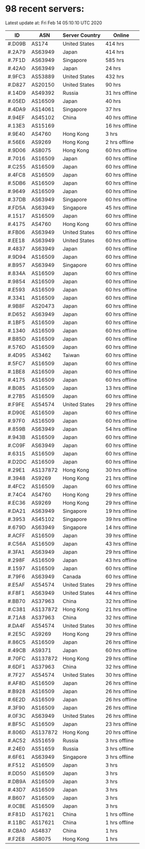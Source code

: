 # 98 recent servers:

Latest update at: Fri Feb 14 05:10:10 UTC 2020

| ID | ASN | Server Country | Online |
| -- | --- | -------------- | ------ |
| #.D09B | AS174 | United States | 414 hrs |
| #.2A79 | AS63949 | Japan | 414 hrs |
| #.7F1D | AS63949 | Singapore | 585 hrs |
| #.42A0 | AS63949 | Japan | 24 hrs |
| #.9FC3 | AS53889 | United States | 432 hrs |
| #.D827 | AS20150 | United States | 90 hrs |
| #.14D9 | AS49392 | Russia | 31 hrs offline |
| #.05ED | AS16509 | Japan | 40 hrs |
| #.4DA9 | AS14061 | Singapore | 37 hrs |
| #.94EF | AS45102 | China | 40 hrs offline |
| #.13E3 | AS15169 |  | 16 hrs offline |
| #.9E40 | AS4760 | Hong Kong | 3 hrs |
| #.56E6 | AS9269 | Hong Kong | 2 hrs offline |
| #.9D06 | AS8075 | Hong Kong | 60 hrs offline |
| #.7016 | AS16509 | Japan | 60 hrs offline |
| #.C255 | AS16509 | Japan | 60 hrs offline |
| #.4FC8 | AS16509 | Japan | 60 hrs offline |
| #.5DB6 | AS16509 | Japan | 60 hrs offline |
| #.9649 | AS16509 | Japan | 60 hrs offline |
| #.37DB | AS63949 | Singapore | 60 hrs offline |
| #.FD5A | AS63949 | Singapore | 45 hrs offline |
| #.1517 | AS16509 | Japan | 60 hrs offline |
| #.4175 | AS4760 | Hong Kong | 60 hrs offline |
| #.FB06 | AS63949 | United States | 60 hrs offline |
| #.EE18 | AS63949 | United States | 60 hrs offline |
| #.4837 | AS63949 | Japan | 60 hrs offline |
| #.9D94 | AS16509 | Japan | 60 hrs offline |
| #.B957 | AS63949 | Singapore | 60 hrs offline |
| #.834A | AS16509 | Japan | 60 hrs offline |
| #.9854 | AS16509 | Japan | 60 hrs offline |
| #.E593 | AS16509 | Japan | 60 hrs offline |
| #.3341 | AS16509 | Japan | 60 hrs offline |
| #.9B8F | AS20473 | Japan | 60 hrs offline |
| #.D652 | AS63949 | Japan | 60 hrs offline |
| #.1BF5 | AS16509 | Japan | 60 hrs offline |
| #.1340 | AS16509 | Japan | 60 hrs offline |
| #.B85D | AS16509 | Japan | 60 hrs offline |
| #.576D | AS16509 | Japan | 60 hrs offline |
| #.4D95 | AS3462 | Taiwan | 60 hrs offline |
| #.5FC7 | AS16509 | Japan | 60 hrs offline |
| #.1BE8 | AS16509 | Japan | 60 hrs offline |
| #.4175 | AS16509 | Japan | 60 hrs offline |
| #.B085 | AS16509 | Japan | 13 hrs offline |
| #.27B5 | AS16509 | Japan | 60 hrs offline |
| #.F9FE | AS54574 | United States | 29 hrs offline |
| #.D90E | AS16509 | Japan | 60 hrs offline |
| #.97F0 | AS16509 | Japan | 60 hrs offline |
| #.859B | AS63949 | Japan | 54 hrs offline |
| #.943B | AS16509 | Japan | 60 hrs offline |
| #.C09F | AS63949 | Japan | 60 hrs offline |
| #.6315 | AS16509 | Japan | 60 hrs offline |
| #.D2DC | AS16509 | Japan | 60 hrs offline |
| #.29E1 | AS137872 | Hong Kong | 30 hrs offline |
| #.3948 | AS9269 | Hong Kong | 21 hrs offline |
| #.4FC2 | AS16509 | Japan | 60 hrs offline |
| #.74C4 | AS4760 | Hong Kong | 29 hrs offline |
| #.EC36 | AS9269 | Hong Kong | 29 hrs offline |
| #.DA21 | AS63949 | Singapore | 19 hrs offline |
| #.3953 | AS45102 | Singapore | 39 hrs offline |
| #.679D | AS63949 | Singapore | 14 hrs offline |
| #.ACFF | AS16509 | Japan | 39 hrs offline |
| #.C56A | AS16509 | Japan | 43 hrs offline |
| #.3FA1 | AS63949 | Japan | 29 hrs offline |
| #.298F | AS16509 | Japan | 43 hrs offline |
| #.1597 | AS16509 | Japan | 60 hrs offline |
| #.79F6 | AS63949 | Canada | 60 hrs offline |
| #.E5AF | AS54574 | United States | 29 hrs offline |
| #.F8F1 | AS63949 | United States | 44 hrs offline |
| #.BB70 | AS37963 | China | 32 hrs offline |
| #.C381 | AS137872 | Hong Kong | 21 hrs offline |
| #.71A8 | AS37963 | China | 32 hrs offline |
| #.DA4F | AS54574 | United States | 30 hrs offline |
| #.2E5C | AS9269 | Hong Kong | 29 hrs offline |
| #.86C5 | AS16509 | Japan | 26 hrs offline |
| #.49CB | AS9371 | Japan | 60 hrs offline |
| #.70FC | AS137872 | Hong Kong | 29 hrs offline |
| #.6DF1 | AS37963 | China | 32 hrs offline |
| #.7F27 | AS54574 | United States | 30 hrs offline |
| #.AF8D | AS16509 | Japan | 26 hrs offline |
| #.B928 | AS16509 | Japan | 26 hrs offline |
| #.6E2D | AS16509 | Japan | 26 hrs offline |
| #.3F90 | AS16509 | Japan | 26 hrs offline |
| #.0F3C | AS63949 | United States | 26 hrs offline |
| #.BF5C | AS16509 | Japan | 23 hrs offline |
| #.806D | AS137872 | Hong Kong | 20 hrs offline |
| #.AC52 | AS51659 | Russia | 3 hrs offline |
| #.24E0 | AS51659 | Russia | 3 hrs offline |
| #.6F61 | AS63949 | Singapore | 3 hrs offline |
| #.F512 | AS16509 | Japan | 3 hrs |
| #.DD50 | AS16509 | Japan | 3 hrs |
| #.DB9A | AS16509 | Japan | 3 hrs |
| #.43D7 | AS16509 | Japan | 3 hrs |
| #.B607 | AS16509 | Japan | 3 hrs |
| #.0CBE | AS16509 | Japan | 3 hrs |
| #.F81D | AS17621 | China | 1 hrs offline |
| #.11BC | AS17621 | China | 1 hrs offline |
| #.CBA0 | AS4837 | China | 1 hrs |
| #.F2E8 | AS8075 | Hong Kong | 1 hrs |


